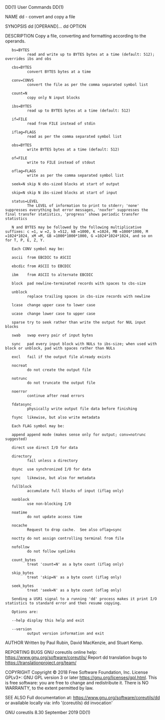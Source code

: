 DD(1)                                                                                                                                                User Commands                                                                                                                                                DD(1)

NAME
       dd - convert and copy a file

SYNOPSIS
       dd [OPERAND]...
       dd OPTION

DESCRIPTION
       Copy a file, converting and formatting according to the operands.

       bs=BYTES
              read and write up to BYTES bytes at a time (default: 512); overrides ibs and obs

       cbs=BYTES
              convert BYTES bytes at a time

       conv=CONVS
              convert the file as per the comma separated symbol list

       count=N
              copy only N input blocks

       ibs=BYTES
              read up to BYTES bytes at a time (default: 512)

       if=FILE
              read from FILE instead of stdin

       iflag=FLAGS
              read as per the comma separated symbol list

       obs=BYTES
              write BYTES bytes at a time (default: 512)

       of=FILE
              write to FILE instead of stdout

       oflag=FLAGS
              write as per the comma separated symbol list

       seek=N skip N obs-sized blocks at start of output

       skip=N skip N ibs-sized blocks at start of input

       status=LEVEL
              The LEVEL of information to print to stderr; 'none' suppresses everything but error messages, 'noxfer' suppresses the final transfer statistics, 'progress' shows periodic transfer statistics

       N and BYTES may be followed by the following multiplicative suffixes: c =1, w =2, b =512, kB =1000, K =1024, MB =1000*1000, M =1024*1024, xM =M, GB =1000*1000*1000, G =1024*1024*1024, and so on for T, P, E, Z, Y.

       Each CONV symbol may be:

       ascii  from EBCDIC to ASCII

       ebcdic from ASCII to EBCDIC

       ibm    from ASCII to alternate EBCDIC

       block  pad newline-terminated records with spaces to cbs-size

       unblock
              replace trailing spaces in cbs-size records with newline

       lcase  change upper case to lower case

       ucase  change lower case to upper case

       sparse try to seek rather than write the output for NUL input blocks

       swab   swap every pair of input bytes

       sync   pad every input block with NULs to ibs-size; when used with block or unblock, pad with spaces rather than NULs

       excl   fail if the output file already exists

       nocreat
              do not create the output file

       notrunc
              do not truncate the output file

       noerror
              continue after read errors

       fdatasync
              physically write output file data before finishing

       fsync  likewise, but also write metadata

       Each FLAG symbol may be:

       append append mode (makes sense only for output; conv=notrunc suggested)

       direct use direct I/O for data

       directory
              fail unless a directory

       dsync  use synchronized I/O for data

       sync   likewise, but also for metadata

       fullblock
              accumulate full blocks of input (iflag only)

       nonblock
              use non-blocking I/O

       noatime
              do not update access time

       nocache
              Request to drop cache.  See also oflag=sync

       noctty do not assign controlling terminal from file

       nofollow
              do not follow symlinks

       count_bytes
              treat 'count=N' as a byte count (iflag only)

       skip_bytes
              treat 'skip=N' as a byte count (iflag only)

       seek_bytes
              treat 'seek=N' as a byte count (oflag only)

       Sending a USR1 signal to a running 'dd' process makes it print I/O statistics to standard error and then resume copying.

       Options are:

       --help display this help and exit

       --version
              output version information and exit

AUTHOR
       Written by Paul Rubin, David MacKenzie, and Stuart Kemp.

REPORTING BUGS
       GNU coreutils online help: <https://www.gnu.org/software/coreutils/>
       Report dd translation bugs to <https://translationproject.org/team/>

COPYRIGHT
       Copyright © 2018 Free Software Foundation, Inc.  License GPLv3+: GNU GPL version 3 or later <https://gnu.org/licenses/gpl.html>.
       This is free software: you are free to change and redistribute it.  There is NO WARRANTY, to the extent permitted by law.

SEE ALSO
       Full documentation at: <https://www.gnu.org/software/coreutils/dd>
       or available locally via: info '(coreutils) dd invocation'

GNU coreutils 8.30                                                                                                                                   September 2019                                                                                                                                               DD(1)
